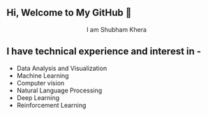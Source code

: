 ## Hi, Welcome to My GitHub 👋

<center>I am Shubham Khera</center>

<!--
**shubhamkhera/shubhamkhera** is a ✨ _special_ ✨ repository because its `README.md` (this file) appears on your GitHub profile.

Here are some ideas to get you started:

- 🔭 I’m currently working on ...
- 🌱 I’m currently learning ...
- 👯 I’m looking to collaborate on ...
- 🤔 I’m looking for help with ...
- 💬 Ask me about ...
- 📫 How to reach me: ...
- 😄 Pronouns: ...
- ⚡ Fun fact: ...
-->
## I have technical experience and interest in -
- Data Analysis and Visualization
- Machine Learning
- Computer vision
- Natural Language Processing
- Deep Learning
- Reinforcement Learning
